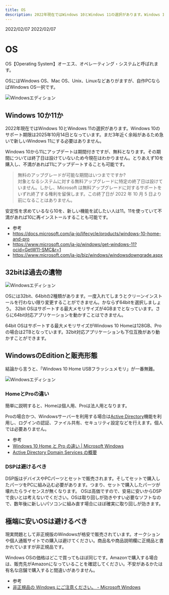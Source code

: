 ```yaml
---
title: OS
description: 2022年現在ではWindows 10とWindows 11の選択があります。Windows 10のサポート期限は2025年10月14日となっています。まだ3年近く余裕があるため急いで新しいWindows 11にする必要はありません。
---
```


<div class="custom-date">
  <i class="far fa-calendar"></i>2022/02/07
  <i class="fas fa-undo-alt"></i>2022/02/07
</div>

<ClientOnly>
  <CallInFeedAdsense />
</ClientOnly>

# OS

OS【Operating System】オーエス、オペレーティング・システムと呼ばれます。

OSにはWindows OS、Mac OS、Unix、Linuxなどありがますが、自作PCならばWindows OS一択です。

<img :src="$withBase('/images/docs/os/windows_eye_catch.png')" alt="Windowsエディション" class="img-center">

## Windows 10か11か

2022年現在ではWindows 10とWindows 11の選択があります。Windows 10のサポート期限は2025年10月14日となっています。まだ3年近く余裕があるため急いで新しいWindows 11にする必要はありません。

Windows 10から11にアップデートは期間付きですが、無料となります。その期間については終了日は設けていないため今現在はわかりません。とりあえず10を購入し、不満があれば11にアップデートすることも可能です。

> 無料のアップグレードが可能な期間はいつまでですか?  
> 対象となるシステムに対する無料アップグレードに特定の終了日は設けていません。しかし、Microsoft は無料アップグレードに対するサポートをいずれ終了する権利を留保します。この終了日が 2022 年 10 月 5 日より前になることはありません。

安定性を求めているなら10を、新しい機能を試したい人は11。11を使っていて不満があれば10に再インストールすることも可能です。

* 参考
* <https://docs.microsoft.com/ja-jp/lifecycle/products/windows-10-home-and-pro>
* <https://www.microsoft.com/ja-jp/windows/get-windows-11?ocid=GetW11-SMC&r=1>
* <https://www.microsoft.com/ja-jp/biz/windows/windowsdowngrade.aspx>

## 32bitは過去の遺物

<img :src="$withBase('/images/docs/os/windows_64.png')" alt="Windowsエディション" class="img-center">

OSには32bit、64bitの2種類があります。一度入れてしまうとクリーンインストールを行わない限り変更することができません。かならず64bitを選択しましょう。
32bit OSはサポートする最大メモリサイズが4GBまでとなっています。さらに64bit対応アプリケーションを動かすことはできません。

64bit OSはサポートする最大メモリサイズがWindows 10 Homeは128GB、Proの場合は2TBとなっています。32bit対応アプリケーションも下位互換があり動かすことができます。

## WindowsのEditionと販売形態

結論から言うと、「Windows 10 Home USBフラッシュメモリ」が一番無難。

<img :src="$withBase('/images/docs/os/windows-edition.png')" alt="Windowsエディション" class="img-center">

### HomeとProの違い

簡単に説明すると、Homeは個人用、Proは法人用となります。

Proの場合かつ、Windowsサーバーを利用する場合は[Active Directory](https://docs.microsoft.com/ja-jp/windows-server/identity/ad-ds/get-started/virtual-dc/active-directory-domain-services-overview)機能を利用し、ログインの認証、ファイル共有、セキュリティ設定などを行えます。個人では必要ありません。

* 参考
* [Windows 10 Home と Pro の違い | Microsoft Windows](https://www.microsoft.com/ja-jp/windows/compare-windows-10-home-vs-pro)
* [Active Directory Domain Services の概要](https://docs.microsoft.com/ja-jp/windows-server/identity/ad-ds/get-started/virtual-dc/active-directory-domain-services-overview)

### DSPは避けるべき

DSP版はデバイスやPCパーツとセットで販売されます。そしてセットで購入したパーツをPCに組み込む必要があります。つまり、セットで購入したパーツが壊れたらライセンスが無くなります。
OSは高価ですので、安易に安いからDSPで良いとは考えないでください。OSは取り回しが効きやすい必要なソフトなので、数年後に新しいパソコンに組み直す場合にほぼ確実に取り回しが効きます。

## 極端に安いOSは避けるべき

現実問題として非正規版のWindowsが格安で販売されています。オークションや個人通販サイトでの購入は避けてください。商品名や商品説明欄に正規品と書かれていますが非正規品です。

Windows OSの価格はどこで買ってもほぼ同じです。Amazonで購入する場合は、販売先がAmazonになっていることを確認してください。不安があるかたは有名な店舗で購入すると間違いがありません。

* 参考
* [非正規品の Windows にご注意ください。 - Microsoft Windows](https://www.microsoft.com/ja-jp/windows/prodinfo/default.aspx)

